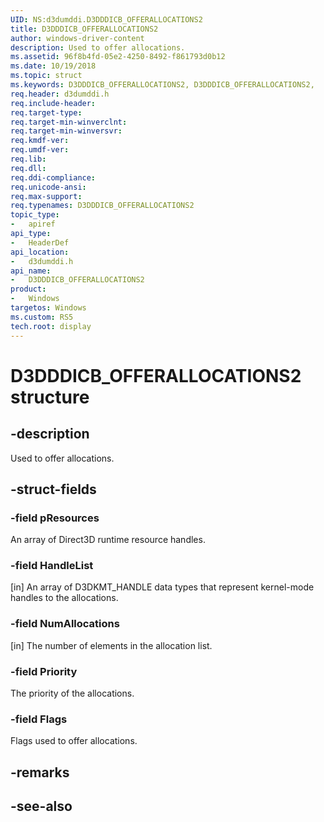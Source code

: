 ```yaml
---
UID: NS:d3dumddi.D3DDDICB_OFFERALLOCATIONS2
title: D3DDDICB_OFFERALLOCATIONS2
author: windows-driver-content
description: Used to offer allocations.
ms.assetid: 96f8b4fd-05e2-4250-8492-f861793d0b12
ms.date: 10/19/2018
ms.topic: struct
ms.keywords: D3DDDICB_OFFERALLOCATIONS2, D3DDDICB_OFFERALLOCATIONS2, 
req.header: d3dumddi.h
req.include-header:
req.target-type:
req.target-min-winverclnt:
req.target-min-winversvr:
req.kmdf-ver:
req.umdf-ver:
req.lib:
req.dll:
req.ddi-compliance:
req.unicode-ansi:
req.max-support:
req.typenames: D3DDDICB_OFFERALLOCATIONS2
topic_type: 
-	apiref
api_type: 
-	HeaderDef
api_location: 
-	d3dumddi.h
api_name: 
-	D3DDDICB_OFFERALLOCATIONS2
product:
-	Windows
targetos: Windows
ms.custom: RS5
tech.root: display
---
```


# D3DDDICB_OFFERALLOCATIONS2 structure

## -description

Used to offer allocations.

## -struct-fields

### -field pResources

An array of Direct3D runtime resource handles.

### -field HandleList

[in] An array of D3DKMT_HANDLE data types that represent kernel-mode handles to the allocations.

### -field NumAllocations

[in] The number of elements in the allocation list.

### -field Priority

The priority of the allocations.

### -field Flags
 
Flags used to offer allocations.

## -remarks

## -see-also
